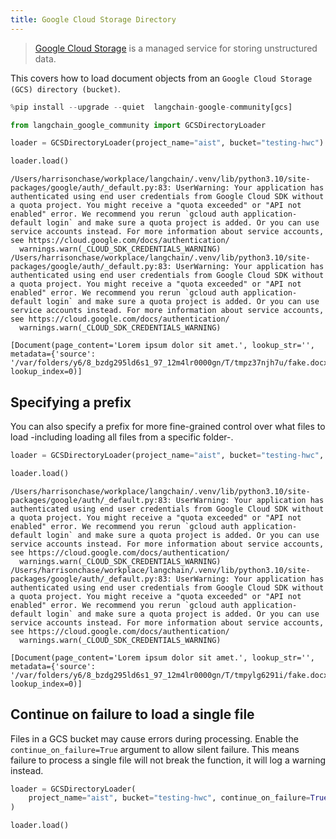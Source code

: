 ```yaml
---
title: Google Cloud Storage Directory
---
```


>[Google Cloud Storage](https://en.wikipedia.org/wiki/Google_Cloud_Storage) is a managed service for storing unstructured data.

This covers how to load document objects from an `Google Cloud Storage (GCS) directory (bucket)`.


```python
%pip install --upgrade --quiet  langchain-google-community[gcs]
```


```python
from langchain_google_community import GCSDirectoryLoader
```


```python
loader = GCSDirectoryLoader(project_name="aist", bucket="testing-hwc")
```


```python
loader.load()
```
```output
/Users/harrisonchase/workplace/langchain/.venv/lib/python3.10/site-packages/google/auth/_default.py:83: UserWarning: Your application has authenticated using end user credentials from Google Cloud SDK without a quota project. You might receive a "quota exceeded" or "API not enabled" error. We recommend you rerun `gcloud auth application-default login` and make sure a quota project is added. Or you can use service accounts instead. For more information about service accounts, see https://cloud.google.com/docs/authentication/
  warnings.warn(_CLOUD_SDK_CREDENTIALS_WARNING)
/Users/harrisonchase/workplace/langchain/.venv/lib/python3.10/site-packages/google/auth/_default.py:83: UserWarning: Your application has authenticated using end user credentials from Google Cloud SDK without a quota project. You might receive a "quota exceeded" or "API not enabled" error. We recommend you rerun `gcloud auth application-default login` and make sure a quota project is added. Or you can use service accounts instead. For more information about service accounts, see https://cloud.google.com/docs/authentication/
  warnings.warn(_CLOUD_SDK_CREDENTIALS_WARNING)
```


```output
[Document(page_content='Lorem ipsum dolor sit amet.', lookup_str='', metadata={'source': '/var/folders/y6/8_bzdg295ld6s1_97_12m4lr0000gn/T/tmpz37njh7u/fake.docx'}, lookup_index=0)]
```


## Specifying a prefix
You can also specify a prefix for more fine-grained control over what files to load -including loading all files from a specific folder-.


```python
loader = GCSDirectoryLoader(project_name="aist", bucket="testing-hwc", prefix="fake")
```


```python
loader.load()
```
```output
/Users/harrisonchase/workplace/langchain/.venv/lib/python3.10/site-packages/google/auth/_default.py:83: UserWarning: Your application has authenticated using end user credentials from Google Cloud SDK without a quota project. You might receive a "quota exceeded" or "API not enabled" error. We recommend you rerun `gcloud auth application-default login` and make sure a quota project is added. Or you can use service accounts instead. For more information about service accounts, see https://cloud.google.com/docs/authentication/
  warnings.warn(_CLOUD_SDK_CREDENTIALS_WARNING)
/Users/harrisonchase/workplace/langchain/.venv/lib/python3.10/site-packages/google/auth/_default.py:83: UserWarning: Your application has authenticated using end user credentials from Google Cloud SDK without a quota project. You might receive a "quota exceeded" or "API not enabled" error. We recommend you rerun `gcloud auth application-default login` and make sure a quota project is added. Or you can use service accounts instead. For more information about service accounts, see https://cloud.google.com/docs/authentication/
  warnings.warn(_CLOUD_SDK_CREDENTIALS_WARNING)
```


```output
[Document(page_content='Lorem ipsum dolor sit amet.', lookup_str='', metadata={'source': '/var/folders/y6/8_bzdg295ld6s1_97_12m4lr0000gn/T/tmpylg6291i/fake.docx'}, lookup_index=0)]
```


## Continue on failure to load a single file
Files in a GCS bucket may cause errors during processing. Enable the `continue_on_failure=True` argument to allow silent failure. This means failure to process a single file will not break the function, it will log a warning instead.


```python
loader = GCSDirectoryLoader(
    project_name="aist", bucket="testing-hwc", continue_on_failure=True
)
```


```python
loader.load()
```
